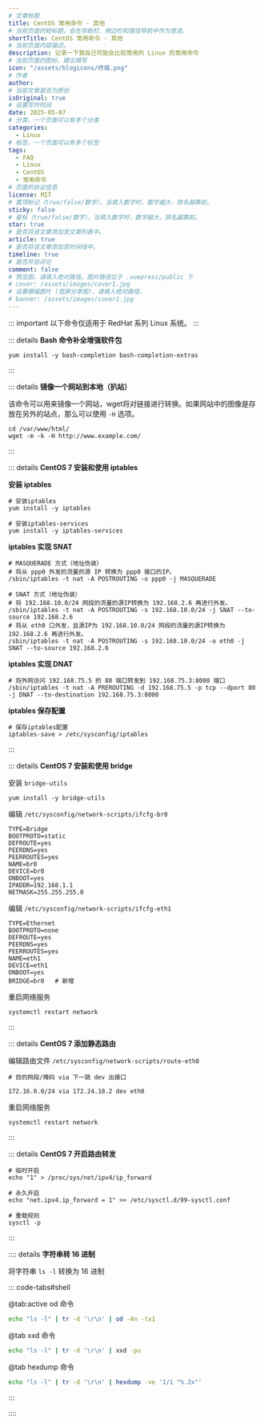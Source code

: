 ```yaml
---
# 文章标题
title: CentOS 常用命令 - 其他
# 当前页面的短标题，会在导航栏、侧边栏和路径导航中作为首选。
shortTitle: CentOS 常用命令 - 其他
# 当前页面内容描述。
description: 记录一下我自己可能会比较常用的 Linux 的常用命令
# 当前页面的图标，建议填写
icon: "/assets/blogicons/终端.png"
# 作者
author: 
# 当前文章是否为原创
isOriginal: true
# 设置写作时间
date: 2025-05-07
# 分类，一个页面可以有多个分类
categories: 
  - Linux
# 标签，一个页面可以有多个标签
tags: 
  - FAQ
  - Linux
  - CentOS
  - 常用命令
# 页面的协议信息
license: MIT 
# 置顶标记（true/false/数字），当填入数字时，数字越大，排名越靠前。
sticky: false
# 星标（true/false/数字），当填入数字时，数字越大，排名越靠前。
star: true
# 是否将该文章添加至文章列表中。
article: true
# 是否将该文章添加至时间线中。
timeline: true
# 是否开启评论
comment: false
# 预览图。请填入绝对路径。图片路径位于 .vuepress/public 下
# cover: /assets/images/cover1.jpg
# 设置横幅图片 (宽屏分享图)，请填入绝对路径。
# banner: /assets/images/cover1.jpg
---
```


::: important
以下命令仅适用于 RedHat 系列 Linux 系统。
:::

::: details **Bash 命令补全增强软件包**

```shell
yum install -y bash-completion bash-completion-extras
```

:::

::: details **镜像一个网站到本地（扒站）**

该命令可以用来镜像一个网站，wget将对链接进行转换。如果网站中的图像是存放在另外的站点，那么可以使用 `-H` 选项。

```shell
cd /var/www/html/
wget -m -k -H http://www.example.com/
```

:::

::: details **CentOS 7 安装和使用 iptables**

**安装 iptables**

```shell
# 安装iptables
yum install -y iptables

# 安装iptables-services
yum install -y iptables-services
```

**iptables 实现 SNAT**

```shell
# MASQUERADE 方式（地址伪装）
# 将从 ppp0 外发的流量的源 IP 转换为 ppp0 接口的IP。
/sbin/iptables -t nat -A POSTROUTING -o ppp0 -j MASQUERADE

# SNAT 方式（地址伪装）
# 将 192.168.10.0/24 网段的流量的源IP转换为 192.168.2.6 再进行外发。
/sbin/iptables -t nat -A POSTROUTING -s 192.168.10.0/24 -j SNAT --to-source 192.168.2.6
# 将从 eth0 口外发，且源IP为 192.168.10.0/24 网段的流量的源IP转换为 192.168.2.6 再进行外发。
/sbin/iptables -t nat -A POSTROUTING -s 192.168.10.0/24 -o eth0 -j SNAT --to-source 192.168.2.6
```

**iptables 实现 DNAT**

```shell
# 将外网访问 192.168.75.5 的 80 端口转发到 192.168.75.3:8000 端口
/sbin/iptables -t nat -A PREROUTING -d 192.168.75.5 -p tcp --dport 80 -j DNAT --to-destination 192.168.75.3:8000
```

**iptables 保存配置**

```shell
# 保存iptables配置
iptables-save > /etc/sysconfig/iptables
```

:::

::: details **CentOS 7 安装和使用 bridge**

安装 `bridge-utils`

```shell
yum install -y bridge-utils
```

编辑 `/etc/sysconfig/network-scripts/ifcfg-br0`

```ssh-config title="/etc/sysconfig/network-scripts/ifcfg-br0"
TYPE=Bridge
BOOTPROTO=static
DEFROUTE=yes
PEERDNS=yes
PEERROUTES=yes
NAME=br0
DEVICE=br0
ONBOOT=yes
IPADDR=192.168.1.1
NETMASK=255.255.255.0
```

编辑 `/etc/sysconfig/network-scripts/ifcfg-eth1`

```ssh-config title="/etc/sysconfig/network-scripts/ifcfg-eth1"
TYPE=Ethernet
BOOTPROTO=none
DEFROUTE=yes
PEERDNS=yes
PEERROUTES=yes
NAME=eth1
DEVICE=eth1
ONBOOT=yes
BRIDGE=br0   # 新增
```

重启网络服务

```shell
systemctl restart network
```

:::

::: details **CentOS 7 添加静态路由**

编辑路由文件 `/etc/sysconfig/network-scripts/route-eth0`

```ssh-config title="/etc/sysconfig/network-scripts/route-eth0"
# 目的网段/掩码 via 下一跳 dev 出接口 

172.16.0.0/24 via 172.24.18.2 dev eth0
```

重启网络服务

```shell
systemctl restart network
```

:::

::: details **CentOS 7 开启路由转发**

```shell
# 临时开启
echo "1" > /proc/sys/net/ipv4/ip_forward

# 永久开启
echo "net.ipv4.ip_forward = 1" >> /etc/sysctl.d/99-sysctl.conf

# 重载规则
sysctl -p
```

:::

:::: details **字符串转 16 进制**

将字符串 `ls -l` 转换为 16 进制

::: code-tabs#shell

@tab:active od 命令

```bash
echo "ls -l" | tr -d '\r\n' | od -An -tx1
```

@tab xxd 命令

```bash
echo "ls -l" | tr -d '\r\n' | xxd -pu
```

@tab hexdump 命令

```bash
echo "ls -l" | tr -d '\r\n' | hexdump -ve '1/1 "%.2x"'
```

:::

::::
